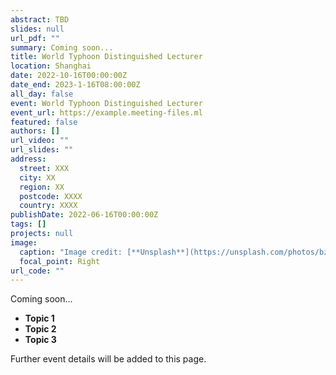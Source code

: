 ```yaml
---
abstract: TBD
slides: null
url_pdf: ""
summary: Coming soon...
title: World Typhoon Distinguished Lecturer
location: Shanghai
date: 2022-10-16T00:00:00Z
date_end: 2023-1-16T08:00:00Z
all_day: false
event: World Typhoon Distinguished Lecturer
event_url: https://example.meeting-files.ml
featured: false
authors: []
url_video: ""
url_slides: ""
address:
  street: XXX
  city: XX
  region: XX
  postcode: XXXX
  country: XXXX
publishDate: 2022-06-16T00:00:00Z
tags: []
projects: null
image:
  caption: "Image credit: [**Unsplash**](https://unsplash.com/photos/bzdhc5b3Bxs)"
  focal_point: Right
url_code: ""
---
```

Coming soon...

* **Topic 1**
* **Topic 2**
* **Topic 3**

Further event details will be added to this page.